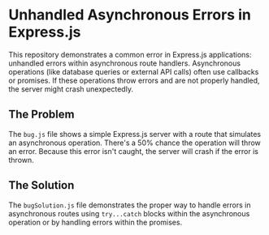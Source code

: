 # Unhandled Asynchronous Errors in Express.js

This repository demonstrates a common error in Express.js applications: unhandled errors within asynchronous route handlers.  Asynchronous operations (like database queries or external API calls) often use callbacks or promises. If these operations throw errors and are not properly handled, the server might crash unexpectedly.

## The Problem

The `bug.js` file shows a simple Express.js server with a route that simulates an asynchronous operation.  There's a 50% chance the operation will throw an error.  Because this error isn't caught, the server will crash if the error is thrown.

## The Solution

The `bugSolution.js` file demonstrates the proper way to handle errors in asynchronous routes using `try...catch` blocks within the asynchronous operation or by handling errors within the promises.